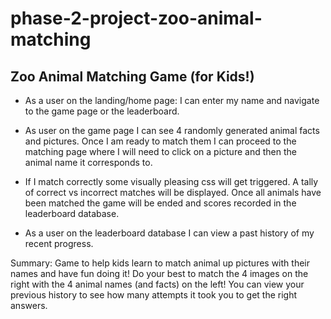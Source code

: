 # phase-2-project-zoo-animal-matching
## Zoo Animal Matching Game (for Kids!)

* As a user on the landing/home page: I can enter my name and navigate to the game page or the leaderboard.

* As user on the game page I can see 4 randomly generated animal facts and pictures.  Once I am ready to match them I can proceed to the matching page where I will need to click on a picture and then the animal name it corresponds to.  

* If I match correctly some visually pleasing css will get triggered.  A tally of correct vs incorrect matches will be displayed.  Once all animals have been matched the game will be ended and scores recorded in the leaderboard database.

* As a user on the leaderboard database I can view a past history of my recent progress.

Summary: Game to help kids learn to match animal up pictures with their names and have fun doing it!  Do your best to match the 4 images on the right with the 4 animal names (and facts) on the left!  You can view your previous history to see how many attempts it took you to get the right answers.